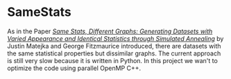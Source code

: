 # SameStats

As in the Paper [*Same Stats, Different Graphs: Generating Datasets with Varied Appearance and Identical Statistics through Simulated Annealing*](https://www.autodesk.com/research/publications/same-stats-different-graphs) by Justin Matejka and George Fitzmaurice introduced, there are datasets with the same statistical properties but dissimilar graphs. The current approach is still very slow because it is written in Python. In this project we wan't to optimize the code using parallel OpenMP C++.